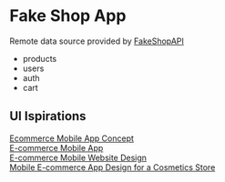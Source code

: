 # Fake Shop App

Remote data source provided by [FakeShopAPI](https://fake-shopapi.netlify.app/docs)
- products
- users
- auth
- cart

## UI Ispirations
[Ecommerce Mobile App Concept](https://dribbble.com/shots/19398391-Ecommerce-Mobile-App-Concept)<br>
[E-commerce Mobile App](https://dribbble.com/shots/25570940-E-commerce-Mobile-App)<br>
[E-commerce Mobile Website Design](https://dribbble.com/shots/25743116-E-commerce-Mobile-Website-Design)<br>
[Mobile E-commerce App Design for a Cosmetics Store](https://dribbble.com/shots/25742397-Mobile-E-commerce-App-Design-for-a-Cosmetics-Store)<br>
